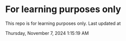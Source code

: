 # For learning purposes only
This repo is for learning purposes only.
Last updated at

Thursday, November 7, 2024 1:15:19 AM

